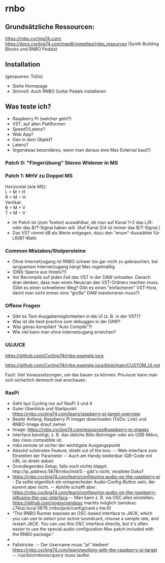 # rnbo  

## Grundsätzliche Ressourcen:  
https://rnbo.cycling74.com/  
https://docs.cycling74.com/max8/vignettes/rnbo_resources (Synth Building Blocks und RNBO Pedals)
  
## Installation  
(genaueres: ToDo)  
- Siehe Homepage  
- Sinnvoll: Auch RNBO Guitar Pedals installieren  
  
  
## Was teste ich?  
- Raspberry Pi (welcher geht?)   
- VST, auf allen Plattformen  
- Speed?/Latenz?    
- Web App?
- Gen in dem Objekt?  
- Latenz?  
- (Irgendwas besonderes, wenn man daraus eine Max External baut?)  
  
### Patch 0: "Fingerübung" Stereo Widener in MS  
  
### Patch 1: MHV zu Doppel MS  
  
Horizontal (wie MS):  
L = M + H   
R = M − H   
Vertikal:  
B = M + V   
T = M − V  
- Im Patch ist (zum Testen) auswählbar, ob man auf Kanal 1+2 das L/R- oder das B/T-Signal haben will. (Auf Kanal 3/4 ist immer das B/T-Signal.)
- Das VST nimmt dB als Werte entgegen, dazu den "enum"-Auswähler für LR/BT-Wahl.

  
  
### Common Mistakes/Stolpersteine
- Ohne Internetzugang ist RNBO schwer bis gar nicht zu gebrauchen; bei langsamem Internetzugang hängt Max regelmäßig
- (DNS-Sperre aus Hotels?!)
- Vor Recompile auf jeden Fall das VST in der DAW unloaden. Danach dran denken, dass man einen Neuscan des VST-Ordners machen muss. (Gibt es einen schnelleren Weg? Gibt es einen "einfacheren" VST-Host, damit man nicht immer eine "große" DAW manövrieren muss?)

### Offene Fragen
- Gibt es Text-Ausgabemöglichkeiten in die UI (z. B. in der VST)?  
- Was ist die best practice zum debuggen in der DAW?  
- Was genau kompiliert "Auto Compile"?!  
- Wie viel kann man ohne Internetzugang erreichen?  


### UI/JUCE

https://github.com/Cycling74/rnbo.example.juce

https://github.com/Cycling74/rnbo.example.juce/blob/main/CUSTOM_UI.md

Fazit: Viel Voraussetzungen, um das bauen zu können. ProJucer kann man sich sicherlich dennoch mal anschauen.


### RasPi
- Geht laut Cycling nur auf RasPi 3 und 4  
- Guter Überblick und Startpunkt: https://rnbo.cycling74.com/learn/raspberry-pi-target-overview
- Bester Anfang: Raspberry Pi Imager downloaden (ToDo: Link) und RNBO-Image drauf ziehen
- Image: https://rnbo.cycling74.com/resources#raspberry-pi-images
- Interface benötigt, z. B. das übliche Billo-Behringer oder ein USB-Mikro, das class compatible ist.
- rnbo.remote ist sicher der wichtigste Ausgangspunkt
- Absolut schönstes Feature, direkt out of the box: 
-- Web-Interface zum Einstellen der Parameter
-- Auch am Handy bedienbar (QR-Code mit URL ist direkt dabei)
- Grundlegendes Setup, falls noch nichts klappt: http://ip_address:5678/rnbo/inst/0 - gibt's nicht, veraltete Doku?
- https://rnbo.cycling74.com/learn/configuring-audio-on-the-raspberry-pi - Da sollte eigentlich ein entsprecheder Audio-Config-Button sein, der kommt aber nicht.
-- Abhilfe schafft aber: https://rnbo.cycling74.com/learn/configuring-audio-on-the-raspberry-pi#using-the-osc-interface 
-- Man kann z. B. via OSC alles einstellen; https://github.com/yoggy/sendosc machts möglich (sendosc c74rpi.local 5678 /rnbo/jack/config/card s hw:0)
- "The RNBO Runner exposes an OSC-based interface to JACK, which you can use to select your active soundcard, choose a sample rate, and restart JACK. You can use this OSC interface directly, but it's often easier to use the special audio configuration Max patch included with the RNBO package."
- 
- Fallstricke:
-- Der Username muss "pi" bleiben! https://rnbo.cycling74.com/learn/working-with-the-raspberry-pi-target
-- /usr/bin/rnbooscquery muss laufen
